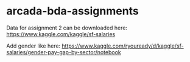 # arcada-bda-assignments

Data for assignment 2 can be downloaded here: https://www.kaggle.com/kaggle/sf-salaries

Add gender like here: https://www.kaggle.com/ryouready/d/kaggle/sf-salaries/gender-pay-gap-by-sector/notebook
